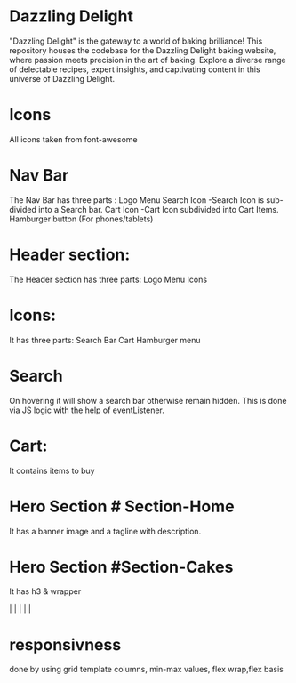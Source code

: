 # Dazzling Delight
 "Dazzling Delight" is the gateway to a world of baking brilliance! This repository houses the codebase for the Dazzling Delight baking website, where passion meets precision in the art of baking. Explore a diverse range of delectable recipes, expert insights, and captivating content in this universe of Dazzling Delight.

# Icons
All icons taken from font-awesome

# Nav Bar
The Nav Bar has three parts :
Logo
Menu
Search Icon  -Search Icon is sub-divided into a Search bar.
Cart Icon    -Cart Icon subdivided into Cart Items.
Hamburger button (For phones/tablets)

# Header section:
The Header section has three parts:
Logo
Menu
Icons

# Icons:
It has three parts:
Search Bar
Cart
Hamburger menu

# Search 
On hovering it will show a search bar otherwise remain hidden. This is done via JS logic with the help of eventListener.

# Cart:
It contains items to buy

# Hero Section # Section-Home
It has a banner image and a tagline with description.

# Hero Section #Section-Cakes
It has h3 & wrapper

|
|
|
|
|

# responsivness
done by using grid template columns, min-max values, flex wrap,flex basis